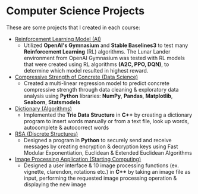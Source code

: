 # Computer Science Projects

These are some projects that I created in each course: 
* [Reinforcement Learning Model (AI)](reinforcement_learning_model.ipynb)
   * Utilized **OpenAI's Gymnasium** and **Stable Baselines3** to test many **Reinforcement Learning** (RL) algorithms. The Lunar Lander environment from OpenAI Gymnasium was tested with RL models that were created using RL algorithms **(A2C, PPO, DQN)**, to determine which model resulted in highest reward. 
* [Compressive Strength of Concrete (Data Science)](compressive_strength_of_concrete.ipynb)
    * Created a multi-linear regression model to predict concrete compressive strength through data cleaning & exploratory data analysis using **Python** libraries: **NumPy**, **Pandas**, **Matplotlib**, **Seaborn**, **Statsmodels**
* [Dictionary (Algorithms)](dictionary.py)
    * Implemented the **Trie Data Structure** in **C++** by creating a dictionary program to insert words manually or from a text file, look up words, autocomplete & autocorrect words
* [RSA (Discrete Structures)](rsa.py)
    * Designed a program in **Python** to securely send and receive messages by creating encryption & decryption keys using Fast Modular Exponentiation, Euclidean & Extended Euclidean Algorithms
* [Image Processing Application (Starting Computing)](image_processing.cpp)
    * Designed a user interface & 10 image processing functions (ex. vignette, clarendon, rotations etc.) in **C++** by taking an image file as input, performing the requested image processing operation & displaying the new image

